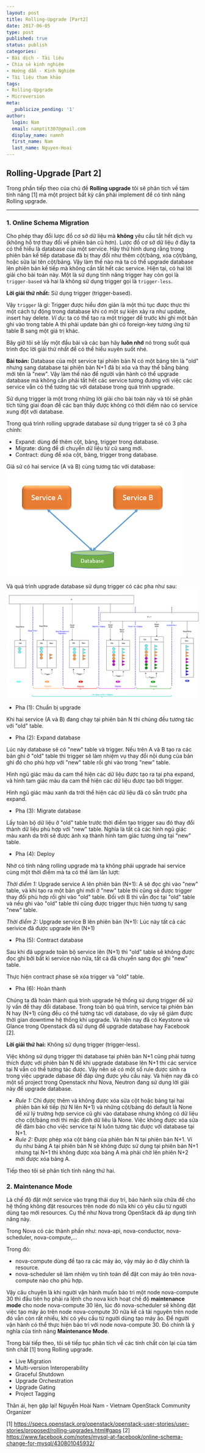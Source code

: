 ```yaml
---
layout: post
title: Rolling-Upgrade [Part2]
date: 2017-06-05
type: post
published: true
status: publish
categories:
- Bài dịch - Tài liệu
- Chia sẻ kinh nghiệm
- Hướng dẫn - Kinh Nghiệm
- Tài liệu tham khảo
tags:
- Rolling-Upgrade
- Microversion
meta:
  _publicize_pending: '1'
author:
  login: Nam
  email: namptit307@gmail.com
  display_name: namnh
  first_name: Nam
  last_name: Nguyen-Hoai
---
```

## Rolling-Upgrade [Part 2]

Trong phần tiếp theo của chủ đề **Rolling upgrade** tôi sẽ phân tích về tám tính năng [1] mà một project bất kỳ cần phải implement để có tính năng Rolling upgrade.

--------------------------------

### 1. Online Schema Migration
Cho phép thay đổi lược đồ cơ sở dữ liệu mà **không** yêu cầu tắt hết dịch vụ (không hỗ trợ thay đổi về phiên bản cũ hơn).
Lược đồ cơ sở dữ liệu ở đây ta có thể hiểu là database của một service. Hãy thử hình dung rằng trong phiên bản kế tiếp database đã bị thay đổi như thêm cột/bảng, xóa cột/bảng, hoặc sửa lại tên cột/bảng. Vậy làm thế nào mà ta có thể upgrade database lên phiên bản kế tiếp mà không cần tắt hết các service. Hiện tại, có hai lời giải cho bài toán này. Một là sử dụng tính năng trigger  hay còn gọi là `trigger-based` và hai là không sử dụng trigger gọi là `trigger-less`.

**Lời giải thứ nhất:** Sử dụng trigger (trigger-based).

Vậy `trigger` là gì: Trigger được hiểu đơn giản là một thủ tục được thực thi một cách tự động trong database khi có một sự kiện xảy ra như update, insert hay delete.
*Ví dụ*: ta có thể tạo ra một trigger để trước khi ghi một bản ghi vào trong table A thì phải update bản ghi có foreign-key tương ứng từ table B sang một giá trị khác.

Bây giờ tôi sẽ lấy một đầu bài và các bạn hãy **luôn nhớ** nó trong suốt quá trình đọc lời giải thứ nhất để có thể hiểu xuyên suốt nhé.

**Bài toán:** Database của một service tại phiên bản N có một bảng tên là "old" nhưng sang database tại phiên bản N+1 đã bị xóa và thay thế bằng bảng mới tên là "new". Vậy làm thế nào để người vận hành có thể upgrade database mà không cần phải tắt hết các service tương đương với việc các service vẫn có thể tương tác với database trong quá trình upgrade.

Sử dụng trigger là một trong những lời giải cho bài toán này và tôi sẽ phân tích từng giai đoạn để các bạn thấy được không có thời điểm nào có service xung đột với database.

Trong quá trình rolling upgrade database sử dụng trigger ta sẽ có 3 pha chính:
- Expand: dùng để thêm cột, bảng, trigger trong database.
- Migrate: dùng để di chuyển dữ liệu từ cũ sang mới.
- Contract: dùng để xóa cột, bảng, trigger trong database.

Giả sử có hai service (A và B) cùng tương tác với database:
![image1](../pictures/two_services.png)

Và quá trình upgrade database sử dụng trigger có các pha như sau:
![image2](../pictures/rolling_upgrade_part_2.png)

- Pha (1): Chuẩn bị upgrade

Khi hai service (A và B) đang chạy tại phiên bản N thì chúng đều tương tác với "old" table.

- Pha (2): Expand database

Lúc này database sẽ có "new" table và trigger. Nếu trên A và B tạo ra các bản ghi ở "old" table thì trigger sẽ làm nhiệm vụ thay đổi nội dung của bản ghi đó cho phù hợp với "new" table rồi ghi vào trong "new" table.

Hình ngũ giác màu da cam thể hiện các dữ liệu được tạo ra tại pha expand, và hình tam giác màu da cam thể hiện các dữ liệu được tạo bởi trigger.

Hình ngũ giác màu xanh da trời thể hiện các dữ liệu đã có sẵn trước pha expand.

- Pha (3): Migrate database

Lấy toàn bộ dữ liệu ở "old" table trước thời điểm tạo trigger sau đó thay đổi thành dữ liệu phù hợp với "new" table. Nghĩa là tất cả các hình ngũ giác màu xanh da trời sẽ được ánh xạ thành hình tam giác tương ứng tại "new" table.

- Pha (4): Deploy

Nhờ có tính năng rolling upgrade mà ta không phải upgrade hai service cùng một thời điểm mà ta có thể làm lần lượt:

*Thời điểm 1:* Upgrade service A lên phiên bản (N+1):
A sẽ đọc ghi vào "new" table, và khi tạo ra một bản ghi mới ở "new" table thì cũng sẽ được trigger thay đổi phù hợp rồi ghi vào "old" table.
Đối với B thì vẫn đọc tại "old" table và nếu ghi vào "old" table thì cũng được trigger thực hiện tương tự sang "new" table.

*Thời điểm 2:* Upgrade service B lên phiên bản (N+1):
Lúc này tất cả các serivice đã được upgrade lên (N+1)

- Pha (5): Contract database

Sau khi đã upgrade toàn bộ service lên (N+1) thì "old" table sẽ không được đọc ghi bởi bất kì service nào nữa, tất cả đã chuyển sang đọc ghi "new" table.

Thực hiện contract phase sẽ xóa trigger và "old" table.

- Pha (6): Hoàn thành

Chúng ta đã hoàn thành quá trình upgrade hệ thống sử dụng trigger để xử lý vấn đề thay đổi database. Trong toàn bộ quá trình, service tại phiên bản N hay (N+1) cũng đều có thể tương tác với database, do vậy sẽ giảm được thời gian downtime hệ thống khi upgrade. Và hiện nay đã có Keystone và Glance trong Openstack đã sử dụng để upgrade database hay Facebook [2].


**Lời giải thứ hai:** Không sử dụng trigger (trigger-less).

Việc không sử dụng trigger thì database tại phiên bản N+1 cũng phải tương thích được với phiên bản N để khi upgrade database lên N+1 thì các service tại N vẫn có thể tương tác được. Vậy nên sẽ có một số rule được sinh ra trong việc upgrade dabase để đáp ứng được yêu cầu này. Và hiện nay đã có một số project trong Openstack như Nova, Neutron đang sử dụng lời giải này để upgrade database.

- *Rule 1:* Chỉ được thêm và không được xóa sửa cột hoặc bảng tại hai phiên bản kế tiếp (từ N lên N+1) và những cột/bảng đó default là None để xử lý trường hợp service cũ ghi vào database nhưng không có dữ liệu cho cột/bảng mới thì mặc định dữ liêu là None. Việc không được xóa sửa để đảm bảo cho việc service tại N luôn tương tác được với database tại N+1.
- *Rule 2:* Được phép xóa cột bảng của phiên bản N tại phiên bản N+1. Ví dụ như bảng A tại phiên bản N sẽ không được sử dụng tại phiên bản N+1 nhưng tại N+1 thì không được xóa bảng A mà phải chờ lên phiên N+2 mới được xóa bảng A.



Tiếp theo tôi sẽ phân tích tính năng thứ hai.

### 2. Maintenance Mode
Là chế độ đặt một service vào trạng thái duy trì, bảo hành sửa chữa để cho hệ thống không đặt resources trên node đó nữa khi có yêu cầu từ người dùng tạo mới resources. Cụ thể như Nova trong OpenStack đã áp dụng tính năng này.

Trong Nova có các thành phần như: nova-api, nova-conductor, nova-scheduler, nova-compute,...

Trong đó:
- nova-compute dùng để tạo ra các máy ảo, vậy máy ảo ở đây chính là resource.
- nova-scheduler sẽ làm nhiệm vụ tính toán để đặt con máy ảo trên nova-compute nào cho phù hợp.

Vậy câu chuyện là khi người vận hành muốn bảo trì một node nova-compute 30 thì đầu tiên họ phải ra lệnh cho nova kích hoạt chế độ **maintenance mode** cho node nova-compute 30 lên, lúc đó nova-scheduler sẽ không đặt việc tạo máy ảo trên node nova-compute 30 nữa kể cả tài nguyên trên node đó vẫn còn rất nhiều, khi có yêu cầu từ người dùng tạo máy ảo. Để người vận hành có thể thực hiện bảo trì với node nova-compute 30.
Đó chính là ý nghĩa của tính năng **Maintenance Mode**.

Trong bài tiếp theo, tôi sẽ tiếp tục phân tích về các tính chất còn lại của tám tính chất [1] trong Rolling upgrade.

- Live Migration
- Multi-version Interoperability
- Graceful Shutdown
- Upgrade Orchestration
- Upgrade Gating
- Project Tagging

Thân ái, hẹn gặp lại!
Nguyễn Hoài Nam - Vietnam OpenStack Community Organizer

[1] https://specs.openstack.org/openstack/openstack-user-stories/user-stories/proposed/rolling-upgrades.html#gaps
[2] https://www.facebook.com/notes/mysql-at-facebook/online-schema-change-for-mysql/430801045932/


